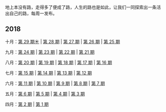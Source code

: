 地上本没有路，走得多了便成了路，人生的路也是如此，让我们一同探索出一条活出自己的路，每周一发布。

2018
--- 

十月：[第 29 期☀️](https://github.com/lianmt/weekly/blob/master/docs/29.md)  | [第 28 期](https://github.com/lianmt/weekly/blob/master/docs/28.md) | [第 27 期](https://github.com/lianmt/weekly/blob/master/docs/27.md)  | [第 26 期](https://github.com/lianmt/weekly/blob/master/docs/26.md) | [第 25 期](https://github.com/lianmt/weekly/blob/master/docs/25.md)

九月：[第 24 期](https://github.com/lianmt/weekly/blob/master/docs/24.md) | [第 23 期](https://github.com/lianmt/weekly/blob/master/docs/23.md) | [第 22 期](https://github.com/lianmt/weekly/blob/master/docs/22.md) | [第 21 期](https://github.com/lianmt/weekly/blob/master/docs/21.md)

八月：[第 20 期](https://github.com/lianmt/weekly/blob/master/docs/20.md) | [第 19 期](https://github.com/lianmt/weekly/blob/master/docs/19.md) | [第 18 期](https://github.com/lianmt/weekly/blob/master/docs/18.md) | [第 17 期](https://github.com/lianmt/weekly/blob/master/docs/17.md) | [第 16 期](https://github.com/lianmt/weekly/blob/master/docs/16.md)

七月：[第 15 期](https://github.com/lianmt/weekly/blob/master/docs/15.md) | [第 14 期](https://github.com/lianmt/weekly/blob/master/docs/14.md) | [第 13 期](https://github.com/lianmt/weekly/blob/master/docs/13.md) | [第 12 期](https://github.com/lianmt/weekly/blob/master/docs/12.md)

六月：[第 11 期](https://github.com/lianmt/weekly/blob/master/docs/11.md) | [第 10 期](https://github.com/lianmt/weekly/blob/master/docs/10.md) | [第 9 期](https://github.com/lianmt/weekly/blob/master/docs/09.md) | [第 8 期](https://github.com/lianmt/weekly/blob/master/docs/08.md) | [第 7 期](https://github.com/lianmt/weekly/blob/master/docs/07.md)

五月：[第 6 期](https://github.com/lianmt/weekly/blob/master/docs/06.md) | [第 5 期](https://github.com/lianmt/weekly/blob/master/docs/05.md) | [第 4 期](https://github.com/lianmt/weekly/blob/master/docs/04.md) | [第 3 期](https://github.com/lianmt/weekly/blob/master/docs/03.md)

四月：[第 2 期](https://github.com/lianmt/weekly/blob/master/docs/02.md) | [第 1 期](https://github.com/lianmt/weekly/blob/master/docs/01.md)
